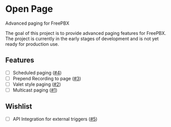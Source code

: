 # Open Page
Advanced paging for FreePBX

The goal of this project is to provide advanced paging features for FreePBX. The project is currently in the early stages of development and is not yet ready for production use.

## Features

- [ ] Scheduled paging ([#4][i4])
- [ ] Prepend Recording to page ([#3][i3])
- [ ] Valet style paging ([#2][i2])
- [ ] Multicast paging ([#1][i1])
## Wishlist

- [ ] API Integration for external triggers ([#5][i5])

[i4]: https://github.com/jfinstrom/openpage/issues/4
[i3]: https://github.com/jfinstrom/openpage/issues/3
[i2]: https://github.com/jfinstrom/openpage/issues/2
[i1]: https://github.com/jfinstrom/openpage/issues/1
[i5]: https://github.com/jfinstrom/openpage/issues/5